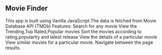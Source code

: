 ## Movie Finder 
This app is built using Vanilla JavaScript.The data is fetched from Movie Database API (TMDb)
Features:
 	Search for any movie
	View the Trending,Top Rated,Popular movies
	Sort the movies according to rating,popularity and latest release
	View the details of a particular movie
 	View similar movies for a particular movie.
	Navigate between the page results.
	
